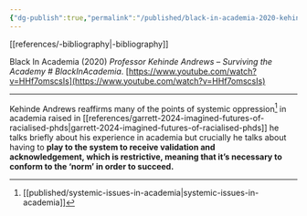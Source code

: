 ```yaml
---
{"dg-publish":true,"permalink":"/published/black-in-academia-2020-kehinde-andrews/"}
---
```


[[references/-bibliography\|-bibliography]]

Black In Academia (2020) _Professor Kehinde Andrews – Surviving the Academy # BlackInAcademia_. [https://www.youtube.com/watch?v=HHf7omscsIs](https://www.youtube.com/watch?v=HHf7omscsIs)

---
Kehinde Andrews reaffirms many of the points of systemic oppression[^1] in academia raised in [[references/garrett-2024-imagined-futures-of-racialised-phds\|garrett-2024-imagined-futures-of-racialised-phds]] he talks briefly about his experience in academia but crucially he talks about having to **play to the system to receive validation and acknowledgement, which is restrictive, meaning that it’s necessary to conform to the ‘norm’ in order to succeed.** 

[^1]: [[published/systemic-issues-in-academia\|systemic-issues-in-academia]]